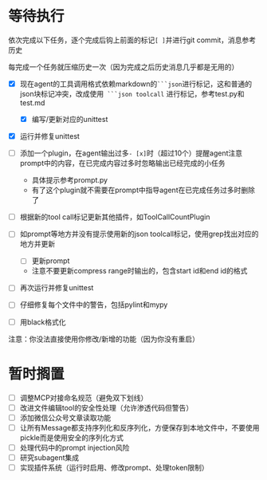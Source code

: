 # 等待执行

依次完成以下任务，逐个完成后钩上前面的标记`[ ]`并进行git commit，消息参考历史

每完成一个任务就压缩历史一次（因为完成之后历史消息几乎都是无用的）

- [x] 现在agent的工具调用格式依赖markdown的` ```json `进行标记，这和普通的json块标记冲突，改成使用` ```json toolcall` 进行标记，参考test.py和test.md
    - [x] 编写/更新对应的unittest
- [x] 运行并修复unittest
- [ ] 添加一个plugin，在agent输出过多`- [x]`时（超过10个）提醒agent注意prompt中的内容，在已完成内容过多时忽略输出已经完成的小任务
    - 具体提示参考prompt.py
    - 有了这个plugin就不需要在prompt中指导agent在已完成任务过多时删除了
- [ ] 根据新的tool call标记更新其他插件，如ToolCallCountPlugin
- [ ] 如prompt等地方并没有提示使用新的json toolcall标记，使用grep找出对应的地方并更新
    - [ ] 更新prompt
    - 注意不要更新compress range时输出的，包含start id和end id的格式
- [ ] 再次运行并修复unittest
- [ ] 仔细修复每个文件中的警告，包括pylint和mypy
- [ ] 用black格式化


注意：你没法直接使用你修改/新增的功能（因为你没有重启）

# 暂时搁置

- [ ] 调整MCP对接命名规范（避免双下划线）
- [ ] 改进文件编辑tool的安全性处理（允许渗透代码但警告）
- [ ] 添加微信公众号文章读取功能
- [ ] 让所有Message都支持序列化和反序列化，方便保存到本地文件中，不要使用pickle而是使用安全的序列化方式
- [ ] 处理代码中的prompt injection风险
- [ ] 研究subagent集成
- [ ] 实现插件系统（运行时启用、修改prompt、处理token限制）
